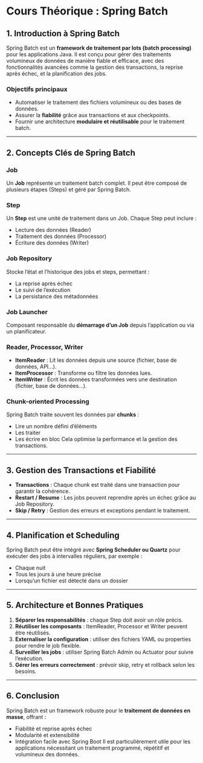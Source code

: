 # Cours Théorique : Spring Batch

## 1. Introduction à Spring Batch
Spring Batch est un **framework de traitement par lots (batch processing)** pour les applications Java. Il est conçu pour gérer des traitements volumineux de données de manière fiable et efficace, avec des fonctionnalités avancées comme la gestion des transactions, la reprise après échec, et la planification des jobs.

### Objectifs principaux
- Automatiser le traitement des fichiers volumineux ou des bases de données.
- Assurer la **fiabilité** grâce aux transactions et aux checkpoints.
- Fournir une architecture **modulaire et réutilisable** pour le traitement batch.

---

## 2. Concepts Clés de Spring Batch

### Job
Un **Job** représente un traitement batch complet. Il peut être composé de plusieurs étapes (Steps) et géré par Spring Batch.

### Step
Un **Step** est une unité de traitement dans un Job. Chaque Step peut inclure :
- Lecture des données (Reader)
- Traitement des données (Processor)
- Écriture des données (Writer)

### Job Repository
Stocke l’état et l’historique des jobs et steps, permettant :
- La reprise après échec
- Le suivi de l’exécution
- La persistance des métadonnées

### Job Launcher
Composant responsable du **démarrage d’un Job** depuis l’application ou via un planificateur.

### Reader, Processor, Writer
- **ItemReader** : Lit les données depuis une source (fichier, base de données, API…).
- **ItemProcessor** : Transforme ou filtre les données lues.
- **ItemWriter** : Écrit les données transformées vers une destination (fichier, base de données…).

### Chunk-oriented Processing
Spring Batch traite souvent les données par **chunks** :
- Lire un nombre défini d’éléments
- Les traiter
- Les écrire en bloc
Cela optimise la performance et la gestion des transactions.

---

## 3. Gestion des Transactions et Fiabilité
- **Transactions** : Chaque chunk est traité dans une transaction pour garantir la cohérence.
- **Restart / Resume** : Les jobs peuvent reprendre après un échec grâce au Job Repository.
- **Skip / Retry** : Gestion des erreurs et exceptions pendant le traitement.

---

## 4. Planification et Scheduling
Spring Batch peut être intégré avec **Spring Scheduler ou Quartz** pour exécuter des jobs à intervalles réguliers, par exemple :
- Chaque nuit
- Tous les jours à une heure précise
- Lorsqu’un fichier est détecté dans un dossier

---

## 5. Architecture et Bonnes Pratiques
1. **Séparer les responsabilités** : chaque Step doit avoir un rôle précis.
2. **Réutiliser les composants** : ItemReader, Processor et Writer peuvent être réutilisés.
3. **Externaliser la configuration** : utiliser des fichiers YAML ou properties pour rendre le job flexible.
4. **Surveiller les jobs** : utiliser Spring Batch Admin ou Actuator pour suivre l’exécution.
5. **Gérer les erreurs correctement** : prévoir skip, retry et rollback selon les besoins.

---

## 6. Conclusion
Spring Batch est un framework robuste pour le **traitement de données en masse**, offrant :
- Fiabilité et reprise après échec
- Modularité et extensibilité
- Intégration facile avec Spring Boot
Il est particulièrement utile pour les applications nécessitant un traitement programmé, répétitif et volumineux des données.
